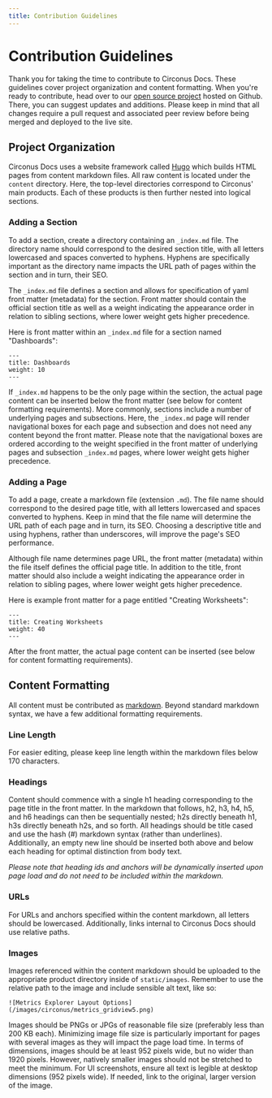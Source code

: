```yaml
---
title: Contribution Guidelines
---
```


# Contribution Guidelines

Thank you for taking the time to contribute to Circonus Docs. These guidelines cover project organization and content formatting. When you're ready to contribute, head 
over to our [open source project](https://github.com/circonus/docs) hosted on Github. There, you can suggest updates and additions. Please keep in mind that all changes 
require a pull request and associated peer review before being merged and deployed to the live site.     

## Project Organization

Circonus Docs uses a website framework called [Hugo](https://gohugo.io/documentation/) which builds HTML pages from content markdown files. All raw content is located 
under the `content` directory. Here, the top-level directories correspond to Circonus' main products. Each of these products is then further nested into logical 
sections. 

### Adding a Section

To add a section, create a directory containing an `_index.md` file. The directory name should correspond to the desired section title, with all letters lowercased and 
spaces converted to hyphens. Hyphens are specifically important as the directory name impacts the URL path of pages within the section and in turn, their SEO.  

The `_index.md` file defines a section and allows for specification of yaml front matter (metadata) for the section. Front matter should contain the official section 
title as well as a weight indicating the appearance order in relation to sibling sections, where lower weight gets higher precedence. 

Here is front matter within an `_index.md` file for a section named "Dashboards":

```
---
title: Dashboards
weight: 10
---
```

If `_index.md` happens to be the only page within the section, the actual page content can be inserted below the front matter (see below for content formatting 
requirements). More commonly, sections include a number of underlying pages and subsections. Here, the `_index.md` page will render navigational boxes for each page 
and subsection and does not need any content beyond the front matter. Please note that the navigational boxes are ordered according to the weight specified in the 
front matter of underlying pages and subsection `_index.md` pages, where lower weight gets higher precedence. 

### Adding a Page

To add a page, create a markdown file (extension `.md`). The file name should correspond to the desired page title, with all letters lowercased and spaces converted to 
hyphens. Keep in mind that the file name will determine the URL path of each page and in turn, its SEO. Choosing a descriptive title and using hyphens, rather than 
underscores, will improve the page's SEO performance.     

Although file name determines page URL, the front matter (metadata) within the file itself defines the official page title. In addition to the title, front matter 
should also include a weight indicating the appearance order in relation to sibling pages, where lower weight gets higher precedence.

Here is example front matter for a page entitled "Creating Worksheets":

```
---
title: Creating Worksheets
weight: 40
---
``` 

After the front matter, the actual page content can be inserted (see below for content formatting requirements).  

## Content Formatting

All content must be contributed as [markdown](https://www.markdownguide.org/basic-syntax). Beyond standard markdown syntax, we have a few additional formatting 
requirements. 

### Line Length

For easier editing, please keep line length within the markdown files below 170 characters.

### Headings

Content should commence with a single h1 heading corresponding to the page title in the front matter. In the markdown that follows, h2, h3, h4, h5, and h6 headings 
can then be sequentially nested; h2s directly beneath h1, h3s directly beneath h2s, and so forth. All headings should be title cased and use the hash (#) markdown 
syntax (rather than underlines). Additionally, an empty new line should be inserted both above and below each heading for optimal distinction from body text. 

*Please note that heading ids and anchors will be dynamically inserted upon page load and do not need to be included within the markdown.*    

### URLs

For URLs and anchors specified within the content markdown, all letters should be lowercased. Additionally, links internal to Circonus Docs should use relative paths. 

### Images

Images referenced within the content markdown should be uploaded to the appropriate product directory inside of `static/images`. Remember to use the relative path to 
the image and include sensible alt text, like so:

```
![Metrics Explorer Layout Options](/images/circonus/metrics_gridview5.png)
``` 

Images should be PNGs or JPGs of reasonable file size (preferably less than 200 KB each). Minimizing image file size is particularly important for pages with several 
images as they will impact the page load time. In terms of dimensions, images should be at least 952 pixels wide, but no wider than 1920 pixels. However, natively 
smaller images should not be stretched to meet the minimum. For UI screenshots, ensure all text is legible at desktop dimensions (952 pixels wide). If needed, link to 
the original, larger version of the image.  